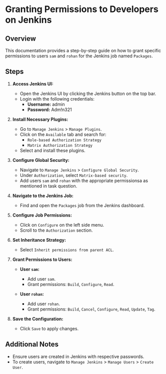 # Granting Permissions to Developers on Jenkins

## Overview
This documentation provides a step-by-step guide on how to grant specific permissions to users `sam` and `rohan` for the Jenkins job named `Packages`.

## Steps

1. **Access Jenkins UI:**
   - Open the Jenkins UI by clicking the Jenkins button on the top bar.
   - Login with the following credentials:
     - **Username:** admin
     - **Password:** Adm!n321

2. **Install Necessary Plugins:**
   - Go to `Manage Jenkins` > `Manage Plugins`.
   - Click on the `Available` tab and search for:
     - `Role-based Authorization Strategy`
     - `Matrix Authorization Strategy`
   - Select and install these plugins.

3. **Configure Global Security:**
   - Navigate to `Manage Jenkins` > `Configure Global Security`.
   - Under `Authorization`, select `Matrix-based security`.
   - Add users `sam` and `rohan` with the appropriate permissionsa as mentioned in task question.

4. **Navigate to the Jenkins Job:**
   - Find and open the `Packages` job from the Jenkins dashboard.

5. **Configure Job Permissions:**
   - Click on `Configure` on the left side menu.
   - Scroll to the `Authorization` section.

6. **Set Inheritance Strategy:**
   - Select `Inherit permissions from parent ACL`.

7. **Grant Permissions to Users:**

   - **User `sam`:**
     - Add user `sam`.
     - Grant permissions: `Build`, `Configure`, `Read`.

   - **User `rohan`:**
     - Add user `rohan`.
     - Grant permissions: `Build`, `Cancel`, `Configure`, `Read`, `Update`, `Tag`.

8. **Save the Configuration:**
   - Click `Save` to apply changes.

## Additional Notes
- Ensure users are created in Jenkins with respective passwords.
- To create users, navigate to `Manage Jenkins` > `Manage Users` > `Create User`.


